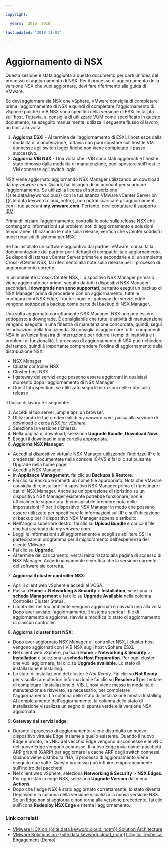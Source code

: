 ```yaml
---

copyright:

  years:  2016, 2018

lastupdated: "2018-11-01"

---
```


# Aggiornamento di NSX

Questa sezione è stata aggiunta a questo documento per darti un'idea del processo di aggiornamento di NSX. Per il processo di aggiornamento della versione NSX che vuoi aggiornare, devi fare riferimento alla guida di VMware.

Se devi aggiornare sia NSX che vSphere, VMware consiglia di completare prima l'aggiornamento di NSX e quindi di completare l'aggiornamento di vSphere poiché i VIB NSX sono specifici della versione di ESXi installata sull'host. Tuttavia, si consiglia di utilizzare VUM come specificato in questo documento; se eseguito manualmente, utilizza il seguente flusso di lavoro, un host alla volta:

1. **Aggiorna ESXi** - Al termine dell'aggiornamento di ESXi, l'host esce dalla modalità di manutenzione, tuttavia non puoi spostare sull'host le VM connesse agli switch logici finché non viene completato il passo successivo.
2. **Aggiorna VIB NSX** - Una volta che i VIB sono stati aggiornati e l'host è stato rimosso dalla modalità di manutenzione, puoi spostare sull'host le VM connesse agli switch logici.

NSX viene aggiornato aggiornando NSX Manager utilizzando un download da _my.vmware.com_. Quindi, hai bisogno di un account per scaricare l'aggiornamento. Se utilizzi la licenza di sottoscrizione {{site.data.keyword.cloud}} con la tua istanza VMware vCenter Server on {{site.data.keyword.cloud_notm}}, non potrai scaricare gli aggiornamenti con il tuo account **my.vmware.com**. Pertanto, devi [contattare il supporto IBM](../../vmonic/trbl_support.html).

Prima di iniziare l'aggiornamento, controlla le note sulla release NSX che contengono informazioni sui problemi noti di aggiornamento e soluzioni temporanee. Utilizzando le note sulla release, verifica che vCenter soddisfi i nuovi requisiti di sistema per NSX.

Se hai installato un software aggiuntivo dai partner VMware, consulta la documentazione del partner per i dettagli di compatibilità e aggiornamento. Se disponi di istanze vCenter Server primarie e secondarie e di un ambiente Cross-vCenter NSX, fai riferimento alla note sulla release per il processo di aggiornamento corretto.

In un ambiente Cross-vCenter NSX, il dispositivo NSX Manager primario viene aggiornato per primo, seguito da tutti i dispositivi NSX Manager secondari.
**I downgrade non sono supportati**, pertanto esegui un backup di NSX Manager prima di procedere con un aggiornamento; tutte le configurazioni NSX Edge, i router logici e i gateway dei servizi edge vengono sottoposti a backup come parte del backup di NSX Manager.

Una volta aggiornato correttamente NSX Manager, NSX non può essere sottoposto a downgrade. È consigliabile che tutte le attività di manutenzione vengano eseguite in una finestra di manutenzione concordata, quindi, segui le indicazioni della tua azienda. Si consiglia di aggiornare tutti i componenti NSX in un'unica finestra di interruzione per ridurre i tempi di inattività e i problemi di funzionalità. Il processo di aggiornamento di NSX può richiedere del tempo, quindi è importante comprendere l'ordine di aggiornamento della distribuzione NSX:
* NSX Manager
* Cluster controller NSX
* Cluster host NSX
* I gateway dei servizi edge possono essere aggiornati in qualsiasi momento dopo l'aggiornamento di NSX Manager
* Guest Introspection, se utilizzato segui le istruzioni nelle note sulla release

Il flusso di lavoro è il seguente:
1. Accedi al tuo server jump e apri un browser.
2. Utilizzando le tue credenziali di _my.vmware.com_, passa alla sezione di download e cerca _NSX for vSphere_.
3. Seleziona la versione richiesta.
4. Nella pagina di download, seleziona **Upgrade Bundle, Download Now**.
5. Esegui il download in una cartella appropriata.
6. **Aggiorna NSX Manager**:
  - Accedi al dispositivo virtuale NSX Manager utilizzando l'indirizzo IP e le credenziali documentate nella console IC4VS e fai clic sul pulsante Upgrade nella home page.
  - Accedi a NSX Manager.
  - In **Appliance Management**, fai clic su **Backups & Restore**.
  - Fai clic su Backup e immetti un nome file appropriato. Nota che VMware consiglia di reinstallare il dispositivo NSX Manager prima di ripristinare i dati di NSX Manager. Anche se un'operazione di ripristino su un dispositivo NSX Manager esistente potrebbe funzionare, non è ufficialmente supportata. È consigliabile prendere nota delle impostazioni IP per il dispositivo NSX Manager in modo che possano essere utilizzate per specificare le informazioni sull'IP e sull'ubicazione di backup per il dispositivo NSX Manager appena distribuito.
  - Nell'angolo superiore destro, fai clic su **Upload Bundle** e carica il file che hai scaricato da _my.vmware.com_.
  - Leggi le informazioni sull'aggiornamento e scegli se abilitare SSH e partecipare al programma per il miglioramento dell'esperienza del cliente VMware.
  - Fai clic su **Upgrade**.
  - Al termine del caricamento, verrai reindirizzato alla pagina di accesso di NSX Manager. Accedi nuovamente e verifica che la versione corrente del software sia corretta.
7. **Aggiorna il cluster controller NSX**:
  - Apri il client web vSphere e accedi al VCSA.
  - Passa a **Home** > **Networking & Security** > **Installation**, seleziona la **scheda Management** e fai clic su **Upgrade Available** nella colonna Controller Cluster Status.
  - I controller nel tuo ambiente vengono aggiornati e riavviati uno alla volta. Dopo aver avviato l'aggiornamento, il sistema scarica il file di aggiornamento e aggiorna, riavvia e modifica lo stato di aggiornamento di ciascun controller.
8. **Aggiorna i cluster host NSX**:
  - Dopo aver aggiornato NSX Manager e i controller NSX, i cluster host vengono aggiornati con i VIB NSX sugli host vSphere ESXi.
  - Nel client web vSphere, passa a **Home** > **Networking & Security** > **Installation** e seleziona la **scheda Host Preparation**. Per ogni cluster che vuoi aggiornare, fai clic su **Upgrade available**. Lo stato di installazione è Installing.
  - Lo stato di installazione del cluster è _Not Ready_. Fai clic su **Not Ready** per visualizzare ulteriori informazioni e fai clic su **Resolve all** per tentare di completare l'installazione di VIB. L'host viene messo in modalità di manutenzione e riavviato, se necessario, per completare l'aggiornamento. La colonna dello stato di installazione mostra Installing. Al completamento dell'aggiornamento, la colonna dello stato di installazione visualizza un segno di spunta verde e la versione NSX aggiornata.
9. **Gateway dei servizi edge**:
  - Durante il processo di aggiornamento, viene distribuito un nuovo dispositivo virtuale Edge insieme a quello esistente. Quando il nuovo Edge è pronto, le vNIC del vecchio Edge vengono disconnesse e le vNIC del nuovo Edge vengono connesse. Il nuovo Edge invia quindi pacchetti ARP gratuiti (GARP) per aggiornare la cache ARP degli switch connessi. Quando viene distribuita l'HA, il processo di aggiornamento viene eseguito due volte. Questo processo può influire temporaneamente sull'inoltro dei pacchetti.
  - Nel client web vSphere, seleziona **Networking & Security** > **NSX Edges**. Per ogni istanza edge NSX, seleziona **Upgrade Version** dal menu **Actions**.
  - Dopo che l'edge NSX è stato aggiornato correttamente, lo stato diventa Deployed e la colonna della versione visualizza la nuova versione NSX. Se un Edge non si aggiorna e non torna alla versione precedente, fai clic sull'icona **Redeploy NSX Edge** e ritenta l'aggiornamento.

### Link correlati

* [VMware HCX on {{site.data.keyword.cloud_notm}} Solution Architecture](https://www.ibm.com/cloud/garage/files/HCX_Architecture_Design.pdf)
* [VMware Solutions on {{site.data.keyword.cloud_notm}} Digital Technical Engagement](https://ibm-dte.mybluemix.net/ibm-vmware) (Demo)
